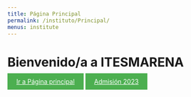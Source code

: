 ```yaml
---
title: Página Principal
permalink: /instituto/Principal/
menus: institute
---
```

<div class="container d-flex justify-content-center align-items-center" style="background-image: url('https://i1.wp.com/www.parametronacional.com/wp-content/uploads/2023/06/Instituto-T%C3%A9cnico-Agroforestal.jpg?resize=955%2C593&ssl=1'); background-size: cover; background-position: center; height: 100vh;">
  <div class="text-center">
    <h1>Bienvenido/a a ITESMARENA</h1>
    <a class="btn btn-primary" href="http://www.itesmarena.edu.do" target="_blank" style="background-color: #4CAF50; color: white; padding: 10px 20px;">Ir a Página principal</a>
    <a class="btn btn-primary" href="#" style="background-color: #4CAF50; color: white; padding: 10px 20px;">Admisión 2023</a>
  </div>
</div>
